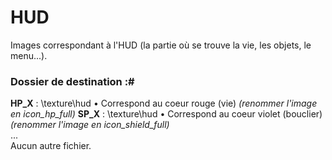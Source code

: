 # HUD
Images correspondant à l'HUD (la partie où se trouve la vie, les objets, le menu...).

### Dossier de destination :#
__HP_X__ : \texture\hud • Correspond au coeur rouge (vie) *(renommer l'image en icon_hp_full)*
__SP_X__ : \texture\hud • Correspond au coeur violet (bouclier) *(renommer l'image en icon_shield_full)*   
...  
Aucun autre fichier.
